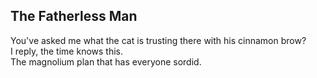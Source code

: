 The Fatherless Man
------------------
You've asked me what the cat is trusting there with his cinnamon brow?  
I reply, the time knows this.  
The magnolium plan that has everyone sordid.  
